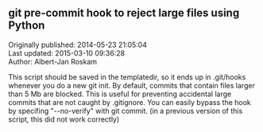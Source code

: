 ## git pre-commit hook to reject large files using Python  
Originally published: 2014-05-23 21:05:04  
Last updated: 2015-03-10 09:36:28  
Author: Albert-Jan Roskam  
  
This script should be saved in the templatedir, so it ends up in .git/hooks whenever you do a new git init.
By default, commits that contain files larger than 5 Mb are blocked. This is useful for preventing accidental large commits that are not caught by .gitignore. You can easily bypass the hook by specifing "--no-verify" with git commit. (in a previous version of this script, this did not work correctly)